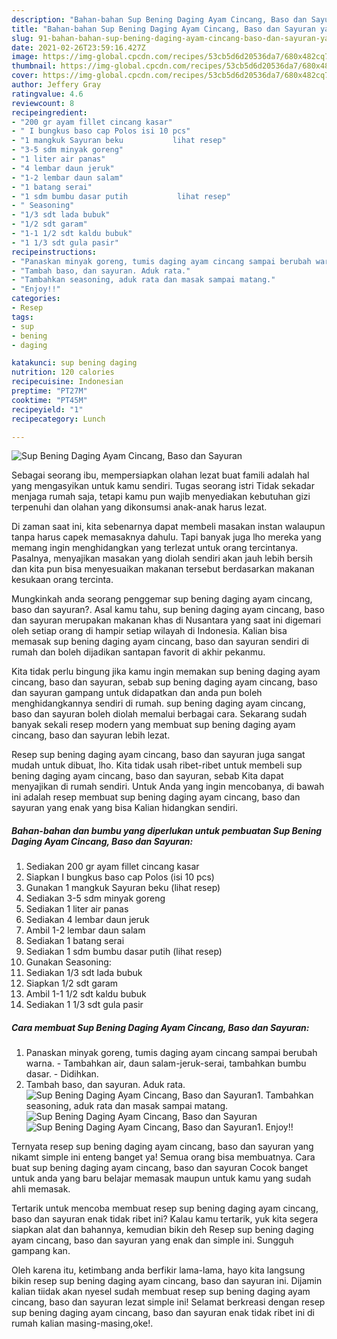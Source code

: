 ```yaml
---
description: "Bahan-bahan Sup Bening Daging Ayam Cincang, Baso dan Sayuran yang lezat dan Mudah Dibuat"
title: "Bahan-bahan Sup Bening Daging Ayam Cincang, Baso dan Sayuran yang lezat dan Mudah Dibuat"
slug: 91-bahan-bahan-sup-bening-daging-ayam-cincang-baso-dan-sayuran-yang-lezat-dan-mudah-dibuat
date: 2021-02-26T23:59:16.427Z
image: https://img-global.cpcdn.com/recipes/53cb5d6d20536da7/680x482cq70/sup-bening-daging-ayam-cincang-baso-dan-sayuran-foto-resep-utama.jpg
thumbnail: https://img-global.cpcdn.com/recipes/53cb5d6d20536da7/680x482cq70/sup-bening-daging-ayam-cincang-baso-dan-sayuran-foto-resep-utama.jpg
cover: https://img-global.cpcdn.com/recipes/53cb5d6d20536da7/680x482cq70/sup-bening-daging-ayam-cincang-baso-dan-sayuran-foto-resep-utama.jpg
author: Jeffery Gray
ratingvalue: 4.6
reviewcount: 8
recipeingredient:
- "200 gr ayam fillet cincang kasar"
- " I bungkus baso cap Polos isi 10 pcs"
- "1 mangkuk Sayuran beku           lihat resep"
- "3-5 sdm minyak goreng"
- "1 liter air panas"
- "4 lembar daun jeruk"
- "1-2 lembar daun salam"
- "1 batang serai"
- "1 sdm bumbu dasar putih           lihat resep"
- " Seasoning"
- "1/3 sdt lada bubuk"
- "1/2 sdt garam"
- "1-1 1/2 sdt kaldu bubuk"
- "1 1/3 sdt gula pasir"
recipeinstructions:
- "Panaskan minyak goreng, tumis daging ayam cincang sampai berubah warna.  Tambahkan air, daun salam-jeruk-serai, tambahkan bumbu dasar.  Didihkan."
- "Tambah baso, dan sayuran. Aduk rata."
- "Tambahkan seasoning, aduk rata dan masak sampai matang."
- "Enjoy!!"
categories:
- Resep
tags:
- sup
- bening
- daging

katakunci: sup bening daging 
nutrition: 120 calories
recipecuisine: Indonesian
preptime: "PT27M"
cooktime: "PT45M"
recipeyield: "1"
recipecategory: Lunch

---
```



![Sup Bening Daging Ayam Cincang, Baso dan Sayuran](https://img-global.cpcdn.com/recipes/53cb5d6d20536da7/680x482cq70/sup-bening-daging-ayam-cincang-baso-dan-sayuran-foto-resep-utama.jpg)

Sebagai seorang ibu, mempersiapkan olahan lezat buat famili adalah hal yang mengasyikan untuk kamu sendiri. Tugas seorang istri Tidak sekadar menjaga rumah saja, tetapi kamu pun wajib menyediakan kebutuhan gizi terpenuhi dan olahan yang dikonsumsi anak-anak harus lezat.

Di zaman  saat ini, kita sebenarnya dapat membeli masakan instan walaupun tanpa harus capek memasaknya dahulu. Tapi banyak juga lho mereka yang memang ingin menghidangkan yang terlezat untuk orang tercintanya. Pasalnya, menyajikan masakan yang diolah sendiri akan jauh lebih bersih dan kita pun bisa menyesuaikan makanan tersebut berdasarkan makanan kesukaan orang tercinta. 



Mungkinkah anda seorang penggemar sup bening daging ayam cincang, baso dan sayuran?. Asal kamu tahu, sup bening daging ayam cincang, baso dan sayuran merupakan makanan khas di Nusantara yang saat ini digemari oleh setiap orang di hampir setiap wilayah di Indonesia. Kalian bisa memasak sup bening daging ayam cincang, baso dan sayuran sendiri di rumah dan boleh dijadikan santapan favorit di akhir pekanmu.

Kita tidak perlu bingung jika kamu ingin memakan sup bening daging ayam cincang, baso dan sayuran, sebab sup bening daging ayam cincang, baso dan sayuran gampang untuk didapatkan dan anda pun boleh menghidangkannya sendiri di rumah. sup bening daging ayam cincang, baso dan sayuran boleh diolah memalui berbagai cara. Sekarang sudah banyak sekali resep modern yang membuat sup bening daging ayam cincang, baso dan sayuran lebih lezat.

Resep sup bening daging ayam cincang, baso dan sayuran juga sangat mudah untuk dibuat, lho. Kita tidak usah ribet-ribet untuk membeli sup bening daging ayam cincang, baso dan sayuran, sebab Kita dapat menyajikan di rumah sendiri. Untuk Anda yang ingin mencobanya, di bawah ini adalah resep membuat sup bening daging ayam cincang, baso dan sayuran yang enak yang bisa Kalian hidangkan sendiri.

<!--inarticleads1-->

##### Bahan-bahan dan bumbu yang diperlukan untuk pembuatan Sup Bening Daging Ayam Cincang, Baso dan Sayuran:

1. Sediakan 200 gr ayam fillet cincang kasar
1. Siapkan  I bungkus baso cap Polos (isi 10 pcs)
1. Gunakan 1 mangkuk Sayuran beku           (lihat resep)
1. Sediakan 3-5 sdm minyak goreng
1. Sediakan 1 liter air panas
1. Sediakan 4 lembar daun jeruk
1. Ambil 1-2 lembar daun salam
1. Sediakan 1 batang serai
1. Sediakan 1 sdm bumbu dasar putih           (lihat resep)
1. Gunakan  Seasoning:
1. Sediakan 1/3 sdt lada bubuk
1. Siapkan 1/2 sdt garam
1. Ambil 1-1 1/2 sdt kaldu bubuk
1. Sediakan 1 1/3 sdt gula pasir




<!--inarticleads2-->

##### Cara membuat Sup Bening Daging Ayam Cincang, Baso dan Sayuran:

1. Panaskan minyak goreng, tumis daging ayam cincang sampai berubah warna.  - Tambahkan air, daun salam-jeruk-serai, tambahkan bumbu dasar.  - Didihkan.
1. Tambah baso, dan sayuran. Aduk rata.
<img src="//assets-global.cpcdn.com/assets/icons/button_play-2c75c40dde080a61004c1f40b05d8f140eaff45d7e9e6481dc71c63d2e7c4909.png" alt="Sup Bening Daging Ayam Cincang, Baso dan Sayuran">1. Tambahkan seasoning, aduk rata dan masak sampai matang.
<img src="//assets-global.cpcdn.com/assets/icons/button_play-2c75c40dde080a61004c1f40b05d8f140eaff45d7e9e6481dc71c63d2e7c4909.png" alt="Sup Bening Daging Ayam Cincang, Baso dan Sayuran"><img src="//assets-global.cpcdn.com/assets/icons/button_play-2c75c40dde080a61004c1f40b05d8f140eaff45d7e9e6481dc71c63d2e7c4909.png" alt="Sup Bening Daging Ayam Cincang, Baso dan Sayuran">1. Enjoy!!




Ternyata resep sup bening daging ayam cincang, baso dan sayuran yang nikamt simple ini enteng banget ya! Semua orang bisa membuatnya. Cara buat sup bening daging ayam cincang, baso dan sayuran Cocok banget untuk anda yang baru belajar memasak maupun untuk kamu yang sudah ahli memasak.

Tertarik untuk mencoba membuat resep sup bening daging ayam cincang, baso dan sayuran enak tidak ribet ini? Kalau kamu tertarik, yuk kita segera siapkan alat dan bahannya, kemudian bikin deh Resep sup bening daging ayam cincang, baso dan sayuran yang enak dan simple ini. Sungguh gampang kan. 

Oleh karena itu, ketimbang anda berfikir lama-lama, hayo kita langsung bikin resep sup bening daging ayam cincang, baso dan sayuran ini. Dijamin kalian tiidak akan nyesel sudah membuat resep sup bening daging ayam cincang, baso dan sayuran lezat simple ini! Selamat berkreasi dengan resep sup bening daging ayam cincang, baso dan sayuran enak tidak ribet ini di rumah kalian masing-masing,oke!.

